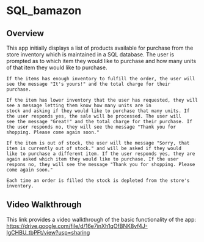 # SQL_bamazon

## Overview

This app initially displays a list of products available for purchase from the store inventory which is maintained in a SQL database. The user is prompted as to which item they would like to purchase and how many units of that item they would like to purchase. 

    If the items has enough inventory to fulfill the order, the user will see the message "It's yours!" and the total charge for their         purchase. 
    
    If the item has lower inventory that the user has requested, they will see a message letting them know how many units are in               stock and asking if they would like to purchase that many units. If the user responds yes, the sale will be processed. The user will       see the message "Great!" and the total charge for their purchase. If the user responds no, they will see the message "Thank you for         shopping. Please come again soon." 
    
    If the item is out of stock, the user will the message "Sorry, that item is currently out of stock." and will be asked if they would       like to purchase a different item. If the user responds yes, they are again asked which item they would like to purchase. If the user       respons no, they will see the message "Thank you for shopping. Please come again soon."

    Each time an order is filled the stock is depleted from the store's inventory. 

## Video Walkthrough

This link provides a video walkthrough of the basic functionality of the app: https://drive.google.com/file/d/16e7inXh1qOfBNK8vf4J-IgCHBU_tbPFt/view?usp=sharing

